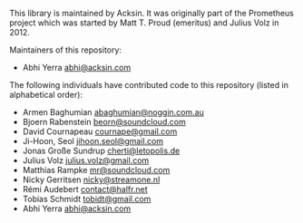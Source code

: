 This library is maintained by Acksin. It was originally part of the
Prometheus project which was started by Matt T. Proud (emeritus) and
Julius Volz in 2012.

Maintainers of this repository:

* Abhi Yerra <abhi@acksin.com>

The following individuals have contributed code to this repository
(listed in alphabetical order):

* Armen Baghumian <abaghumian@noggin.com.au>
* Bjoern Rabenstein <beorn@soundcloud.com>
* David Cournapeau <cournape@gmail.com>
* Ji-Hoon, Seol <jihoon.seol@gmail.com>
* Jonas Große Sundrup <cherti@letopolis.de>
* Julius Volz <julius.volz@gmail.com>
* Matthias Rampke <mr@soundcloud.com>
* Nicky Gerritsen <nicky@streamone.nl>
* Rémi Audebert <contact@halfr.net>
* Tobias Schmidt <tobidt@gmail.com>
* Abhi Yerra <abhi@acksin.com>
